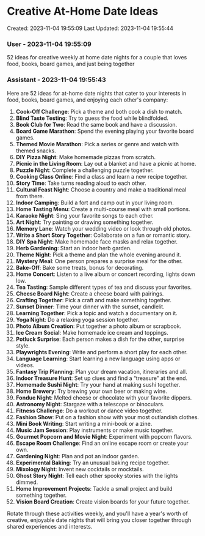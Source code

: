# Creative At-Home Date Ideas

Created: 2023-11-04 19:55:09
Last Updated: 2023-11-04 19:55:44

### User - 2023-11-04 19:55:09

52 ideas for creative weekly at home date nights for a couple that loves food, books, board games, and just being together

### Assistant - 2023-11-04 19:55:43

Here are 52 ideas for at-home date nights that cater to your interests in food, books, board games, and enjoying each other's company:

1. **Cook-Off Challenge**: Pick a theme and both cook a dish to match.
2. **Blind Taste Testing**: Try to guess the food while blindfolded.
3. **Book Club for Two**: Read the same book and have a discussion.
4. **Board Game Marathon**: Spend the evening playing your favorite board games.
5. **Themed Movie Marathon**: Pick a series or genre and watch with themed snacks.
6. **DIY Pizza Night**: Make homemade pizzas from scratch.
7. **Picnic in the Living Room**: Lay out a blanket and have a picnic at home.
8. **Puzzle Night**: Complete a challenging puzzle together.
9. **Cooking Class Online**: Find a class and learn a new recipe together.
10. **Story Time**: Take turns reading aloud to each other.
11. **Cultural Feast Night**: Choose a country and make a traditional meal from there.
12. **Indoor Camping**: Build a fort and camp out in your living room.
13. **Home Tasting Menu**: Create a multi-course meal with small portions.
14. **Karaoke Night**: Sing your favorite songs to each other.
15. **Art Night**: Try painting or drawing something together.
16. **Memory Lane**: Watch your wedding video or look through old photos.
17. **Write a Short Story Together**: Collaborate on a fun or romantic story.
18. **DIY Spa Night**: Make homemade face masks and relax together.
19. **Herb Gardening**: Start an indoor herb garden.
20. **Theme Night**: Pick a theme and plan the whole evening around it.
21. **Mystery Meal**: One person prepares a surprise meal for the other.
22. **Bake-Off**: Bake some treats, bonus for decorating.
23. **Home Concert**: Listen to a live album or concert recording, lights down low.
24. **Tea Tasting**: Sample different types of tea and discuss your favorites.
25. **Cheese Board Night**: Create a cheese board with pairings.
26. **Crafting Together**: Pick a craft and make something together.
27. **Sunset Dinner**: Time your dinner with the sunset, candlelit.
28. **Learning Together**: Pick a topic and watch a documentary on it.
29. **Yoga Night**: Do a relaxing yoga session together.
30. **Photo Album Creation**: Put together a photo album or scrapbook.
31. **Ice Cream Social**: Make homemade ice cream and toppings.
32. **Potluck Surprise**: Each person makes a dish for the other, surprise style.
33. **Playwrights Evening**: Write and perform a short play for each other.
34. **Language Learning**: Start learning a new language using apps or videos.
35. **Fantasy Trip Planning**: Plan your dream vacation, itineraries and all.
36. **Indoor Treasure Hunt**: Set up clues and find a “treasure” at the end.
37. **Homemade Sushi Night**: Try your hand at making sushi together.
38. **Home Brewery**: Try brewing your own beer or making wine.
39. **Fondue Night**: Melted cheese or chocolate with your favorite dippers.
40. **Astronomy Night**: Stargaze with a telescope or binoculars.
41. **Fitness Challenge**: Do a workout or dance video together.
42. **Fashion Show**: Put on a fashion show with your most outlandish clothes.
43. **Mini Book Writing**: Start writing a mini-book or a zine.
44. **Music Jam Session**: Play instruments or make music together.
45. **Gourmet Popcorn and Movie Night**: Experiment with popcorn flavors.
46. **Escape Room Challenge**: Find an online escape room or create your own.
47. **Gardening Night**: Plan and pot an indoor garden.
48. **Experimental Baking**: Try an unusual baking recipe together.
49. **Mixology Night**: Invent new cocktails or mocktails.
50. **Ghost Story Night**: Tell each other spooky stories with the lights dimmed.
51. **Home Improvement Projects**: Tackle a small project and build something together.
52. **Vision Board Creation**: Create vision boards for your future together.

Rotate through these activities weekly, and you'll have a year's worth of creative, enjoyable date nights that will bring you closer together through shared experiences and interests.

